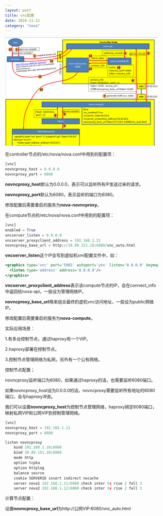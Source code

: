 ```yaml
---
layout: post
title: vnc配置
date: 2016-11-21
category: "nova"
---
```


 ![novnc-flow](image\novnc-flow.png)

 在controller节点的/etc/nova/nova.conf中用到的配置项：

```python
[vnc]
novncproxy_host = 0.0.0.0
novncproxy_port = 6080
```

**novncproxy_host**默认为0.0.0.0，表示可以监听所有IP发送过来的请求。

**novncproxy_port**默认为6080，表示监听的端口为6080。

修改配置后需要重启的服务为**nova-novncproxy**。



在compute节点的/etc/nova/nova.conf中用到的配置项：

```python
[vnc]
enabled = True
vncserver_listen = 0.0.0.0
vncserver_proxyclient_address = 192.168.1.21
novncproxy_base_url = http://10.89.151.10:6080/vnc_auto.html
```

**vncserver_listen**这个IP会写到虚拟机xml配置文件中，如：

```xml
<graphics type='vnc' port='5902' autoport='yes' listen='0.0.0.0' keymap='en-us'>
  <listen type='address' address='0.0.0.0'/>
</graphics>
```

**vncserver_proxyclient_address**表示该compute节点的IP，会在connect_info中返回给nova-api，一般设为管理网络IP。

**novncproxy_base_url**用来组合最终的虚机vnc访问地址，一般设为public网络IP。

修改配置后需要重启的服务为**nova-compute**。



实际应用场景：

1.有多台控制节点，通过haproxy有一个VIP。

2.haproxy部署在控制节点。

3.控制节点管理网络为私网，另外有一个公有网络。



控制节点配置；

novncproxy监听端口为6080，如果通过haproxy的话，也需要监听6080端口。

如果novncproxy_host设为0.0.0.0的话，novncproxy需要监听所有地址的6080端口，会与haproxy冲突。

我们可以设置**novncproxy_host**为控制节点管理网络，haproxy绑定6080端口，映射私网VIP和公网VIP到控制管理网络。

```python
[vnc]
novncproxy_host = 192.168.1.11
novncproxy_port = 6080
```

```python
listen novncproxy
    bind 192.168.1.10:6080
    bind 10.89.151.10:6080
    mode http
    option tcpka
    option httplog
    balance source
    cookie SERVERID insert indirect nocache
    server nova1 192.168.1.11:6080 check inter 5s rise 2 fall 3
    server nova2 192.168.1.12:6080 check inter 5s rise 2 fall 3
```



计算节点配置：

设置**novncproxy_base_url**为http://公网VIP:6080/vnc_auto.html